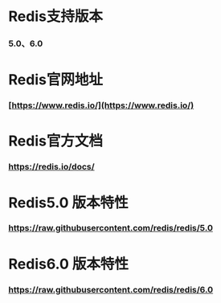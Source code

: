 # Redis支持版本
### 5.0、6.0
# Redis官网地址
### [https://www.redis.io/](https://www.redis.io/)
# Redis官方文档
### [https://redis.io/docs/</font>](https://redis.io/docs/)
# Redis5.0 版本特性
### [https://raw.githubusercontent.com/redis/redis/5.0</font>](https://raw.githubusercontent.com/redis/redis/5.0/00-RELEASENOTES)
# Redis6.0 版本特性
### [https://raw.githubusercontent.com/redis/redis/6.0</font>](https://raw.githubusercontent.com/redis/redis/6.0/00-RELEASENOTES)